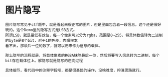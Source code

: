 # 图片隐写

    图片隐写常见于ctf题中，就是看起来很正常的图片，但是里面包含着一段信息，这个还是很好玩的。这个Demo里的隐写方式是LSB方式。
    所谓LSB，就是最低有效位，每一个像素可以分为rgba，范围是0~255，将具体数值转为二进制的byte是8个bit，对于1的色差，肉眼根本
    看不出，那最后一位的数字，就可以用来作为信息的载体。
    
    那么隐写的流程就是，将载体像素的RGBA抹除最后一位，然后将要写入信息转为二进制，每个bit存在载体位上。解隐写就是隐写的逆向过程
    
    具体细节，看代码中的注释字段吧，都是很基础的操作，没啥难度，捋清思路就行。
    